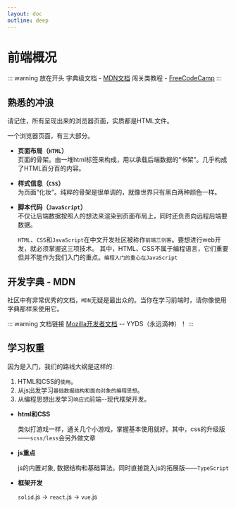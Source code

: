 ```yaml
---
layout: doc
outline: deep
---
```

# 前端概况

  ::: warning 放在开头
  字典级文档 - [MDN文档](https://developer.mozilla.org/zh-CN/)
  闯关类教程 - [FreeCodeCamp](https://www.freecodecamp.org/chinese/learn/)
  :::

## 熟悉的冲浪

 请记住，所有呈现出来的浏览器页面，实质都是HTML文件。

  一个浏览器页面，有三大部分。

- **页面布局（`HTML`）**  
  页面的骨架。由一堆html标签来构成，用以承载后端数据的“书架”。几乎构成了HTML百分百的内容。
- **样式信息（`CSS`）**  
  为页面“化妆”。纯粹的骨架是很单调的，就像世界只有黑白两种颜色一样。
- **脚本代码（`JavaScript`）**  
  不仅让后端数据按照人的想法来渲染到页面布局上，同时还负责向远程后端要数据。  

  `HTML`、`CSS`和`JavaScript`在中文开发社区被称作`前端三剑客`。要想进行web开发，就必须掌握这三项技术。
  其中，HTML、CSS不属于编程语言，它们重要但并不能作为我们入门的重点。`编程入门的重心在JavaScript`

## 开发字典 - MDN

 社区中有非常优秀的文档，`MDN`无疑是最出众的。当你在学习前端时，请你像使用字典那样来使用它。

 ::: warning 文档链接
  [Mozilla开发者文档](https://developer.mozilla.org/zh-CN/) -- YYDS（永远滴神）！
 :::

## 学习权重

  因为是入门，我们的路线大纲是这样的:

  1. HTML和CSS的`使用`。
  2. 从js出发学习`基础数据结构和面向对象的编程思想`。
  3. 从编程思想出发学习`响应式`前端--现代框架开发。

- **html和CSS**

  类似打游戏一样，通关几个小游戏，掌握基本使用就好。其中，css的升级版——`scss/less`会另外做文章

- **js重点**

  js的内置对象, 数据结构和基础算法。同时直接跳入js的拓展版——`TypeScript`

- **框架开发**

  `solid`.js -> `react`.js -> `vue`.js

